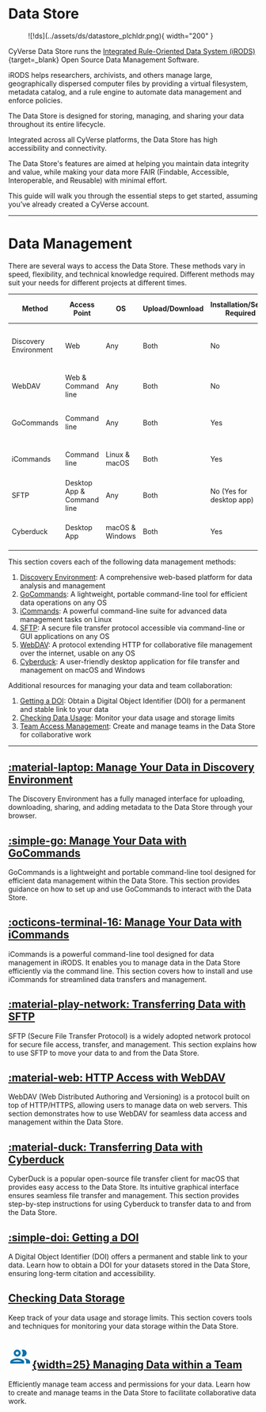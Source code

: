 # Data Store

<figure markdown>
  ![!ds](../assets/ds/datastore_plchldr.png){ width="200" }
</figure>

CyVerse Data Store runs the [Integrated Rule-Oriented Data System (iRODS)](https://irods.org){target=_blank} Open Source Data Management Software.

iRODS helps researchers, archivists, and others manage large, geographically dispersed computer files by providing a virtual filesystem, metadata catalog, and a rule engine to automate data management and enforce policies. 

The Data Store is designed for storing, managing, and sharing your data throughout its entire lifecycle. 

Integrated across all CyVerse platforms, the Data Store has high accessibility and connectivity.  

The Data Store's features are aimed at helping you maintain data integrity and value, while making your data more FAIR (Findable, Accessible, Interoperable, and Reusable) with minimal effort.

This guide will walk you through the essential steps to get started, assuming you’ve already created a CyVerse account.

---

# Data Management

There are several ways to access the Data Store. These methods vary in speed, flexibility, and technical knowledge required. Different methods may suit your needs for different projects at different times.

| Method                 | Access Point               | OS               | Upload/Download | Installation/Setup Required | Account Required         | Max File Size         |
|------------------------|----------------------------|------------------|-----------------|-----------------------------|--------------------------|-----------------------|
| Discovery Environment  | Web                        | Any              | Both            | No                          | Yes                      | 2GB/file upload, no limit for import |
| WebDAV                 | Web & Command line         | Any              | Both            | No                          | Yes (No for public data) | No limit              |
| GoCommands             | Command line               | Any              | Both            | Yes                         | Yes (No for public data) | No limit              |
| iCommands              | Command line               | Linux & macOS    | Both            | Yes                         | Yes (No for public data) | No limit              |
| SFTP                   | Desktop App & Command line | Any              | Both            | No (Yes for desktop app)    | Yes (No for public data) | No limit              |
| Cyberduck              | Desktop App                | macOS & Windows  | Both            | Yes                         | Yes (No for public data) | No limit              |

[de]: ../assets/de/logos/deIcon.svg
[data]: ../assets/de/menu_items/dataIcon.svg

This section covers each of the following data management methods:

  1. [Discovery Environment](de/index.md): A comprehensive web-based platform for data analysis and management
  2. [GoCommands](gocommands): A lightweight, portable command-line tool for efficient data operations on any OS
  3. [iCommands](icommands): A powerful command-line suite for advanced data management tasks on Linux
  4. [SFTP](sftp): A secure file transfer protocol accessible via command-line or GUI applications on any OS
  5. [WebDAV](webdav): A protocol extending HTTP for collaborative file management over the internet, usable on any OS
  6. [Cyberduck](cyberduck): A user-friendly desktop application for file transfer and management on macOS and Windows

Additional resources for managing your data and team collaboration:

  1. [Getting a DOI](de/doi.md): Obtain a Digital Object Identifier (DOI) for a permanent and stable link to your data
  2. [Checking Data Usage](de/check_data.md): Monitor your data usage and storage limits
  3. [Team Access Management](de/teams.md): Create and manage teams in the Data Store for collaborative work

---

## [:material-laptop: Manage Your Data in Discovery Environment](de/index.md)

The Discovery Environment has a fully managed interface for uploading, downloading, sharing, and adding metadata to the Data Store through your browser.

## [:simple-go: Manage Your Data with GoCommands](gocommands)

GoCommands is a lightweight and portable command-line tool designed for efficient data management within the Data Store. This section provides guidance on how to set up and use GoCommands to interact with the Data Store.

## [:octicons-terminal-16: Manage Your Data with iCommands](icommands)

iCommands is a powerful command-line tool designed for data management in iRODS. It enables you to manage data in the Data Store efficiently via the command line. This section covers how to install and use iCommands for streamlined data transfers and management.

## [:material-play-network: Transferring Data with SFTP](sftp)

SFTP (Secure File Transfer Protocol) is a widely adopted network protocol for secure file access, transfer, and management. This section explains how to use SFTP to move your data to and from the Data Store.

## [:material-web: HTTP Access with WebDAV](webdav)

WebDAV (Web Distributed Authoring and Versioning) is a protocol built on top of HTTP/HTTPS, allowing users to manage data on web servers. This section demonstrates how to use WebDAV for seamless data access and management within the Data Store.

## [:material-duck: Transferring Data with Cyberduck](cyberduck)

CyberDuck is a popular open-source file transfer client for macOS that provides easy access to the Data Store. Its intuitive graphical interface ensures seamless file transfer and management. This section provides step-by-step instructions for using Cyberduck to transfer data to and from the Data Store.

## [:simple-doi: Getting a DOI](doi.md)

A Digital Object Identifier (DOI) offers a permanent and stable link to your data. Learn how to obtain a DOI for your datasets stored in the Data Store, ensuring long-term citation and accessibility.

## [Checking Data Storage](check_data.md)

Keep track of your data usage and storage limits. This section covers tools and techniques for monitoring your data storage within the Data Store.

## [![team](../assets/de/menu_items/teamsIcon_2.svg){width=25} Managing Data within a Team](teams.md)

Efficiently manage team access and permissions for your data. Learn how to create and manage teams in the Data Store to facilitate collaborative data work.
